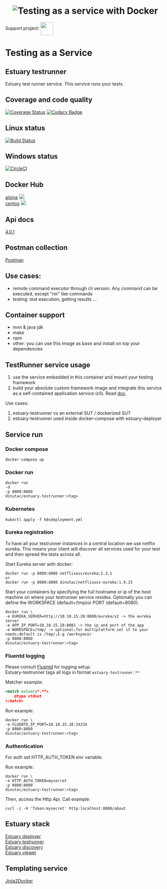 <h1 align="center"><img src="./docs/images/banner_estuary.png" alt="Testing as a service with Docker"></h1>  

Support project: <a href="https://paypal.me/catalindinuta?locale.x=en_US"><img src="https://pbs.twimg.com/profile_images/1145724063106519040/b1L98qh9_400x400.jpg" height="40" width="40" align="center"></a>    

# Testing as a Service

## Estuary testrunner
Estuary test runner service. This service runs your tests.

## Coverage and code quality
[![Coverage Status](https://coveralls.io/repos/github/dinuta/estuary-testrunner/badge.svg?branch=master)](https://coveralls.io/github/dinuta/estuary-testrunner?branch=master)
[![Codacy Badge](https://api.codacy.com/project/badge/Grade/7aeb5e03e5ff4acb9ffc4f1b2e705596)](https://www.codacy.com/manual/dinuta/estuary-testrunner?utm_source=github.com&amp;utm_medium=referral&amp;utm_content=dinuta/estuary-testrunner&amp;utm_campaign=Badge_Grade)

## Linux status
[![Build Status](https://travis-ci.org/dinuta/estuary-testrunner.svg?branch=master)](https://travis-ci.org/dinuta/estuary-testrunner)

## Windows status
[![CircleCI](https://circleci.com/gh/dinuta/estuary-testrunner.svg?style=svg)](https://circleci.com/gh/dinuta/estuary-testrunner)  

## Docker Hub
[alpine](https://hub.docker.com/r/dinutac/estuary-testrunner)  ![](https://img.shields.io/docker/pulls/dinutac/estuary-testrunner.svg)  
[centos](https://hub.docker.com/r/dinutac/estuary-testrunner-centos)  ![](https://img.shields.io/docker/pulls/dinutac/estuary-testrunner-centos.svg)

## Api docs
[4.0.1](https://app.swaggerhub.com/apis/dinuta/estuary-testrunner/4.0.1)

## Postman collection
[Postman](https://documenter.getpostman.com/view/2360061/SVYrrdGe)

## Use cases:
-  remote command executor through cli version. Any command can be executed, except "rm" like commands
-  testing: test execution, getting results ...

## Container support
-  mvn & java jdk  
-  make  
-  npm
-  other: you can use this image as base and install on top your dependencies 

## TestRunner service usage
1. use the service embedded in this container and mount your testing framework
2. build your absolute custom framework image and integrate this service as a self-contained application service (cli). Read [doc](https://github.com/dinuta/estuary-testrunner/wiki).

Use cases:
1. estuary-testrunner vs an external SUT / dockerized SUT
2. estuary-testrunner used inside docker-compose with estuary-deployer

## Service run
### Docker compose
    docker-compose up
    
### Docker run

    docker run  
    -d 
    -p 8080:8080
    dinutac/estuary-testrunner:<tag>
    
    
### Kubernetes
    kubectl apply -f k8sdeployment.yml
    
### Eureka registration
To have all your testrunner instances in a central location we use netflix eureka. This means your client will discover
all services used for your test and then spread the tests across all.

Start Eureka server with docker:

    docker run -p 8080:8080 netflixoss/eureka:1.3.1
    or
    docker run -p 8080:8080 dinutac/netflixoss-eureka:1.9.15

Start your containers by specifying the full hostname or ip of the host machine on where your testrunner service resides.
Optionally you can define the WORKSPACE (default=/tmp)or PORT (default=8080).

    docker run \
    -e EUREKA_SERVER=http://10.10.15.28:8080/eureka/v2 -> the eureka server
    -e APP_IP_PORT=10.10.15.28:8081 -> the ip and port of the app
    -e WORKSPACE=/tmp/ -> optional;for multiplatform set it to your needs;default is /tmp/;E.g /workspace/
    -p 8080:8080
    dinutac/estuary-testrunner:<tag>

### Fluentd logging
Please consult [Fluentd](https://github.com/fluent/fluentd) for logging setup.  
Estuary-testrunner tags all logs in format ```estuary-testrunner.**```

Matcher example:  

``` xml
<match estuary*.**>
    @type stdout
</match>
```

Run example:

    docker run \
    -e FLUENTD_IP_PORT=10.10.15.28:24224
    -p 8080:8080
    dinutac/estuary-testrunner:<tag>

### Authentication
For auth set HTTP_AUTH_TOKEN env variable.  

Run example:

    docker run \
    -e HTTP_AUTH_TOKEN=mysecret
    -p 8080:8080
    dinutac/estuary-testrunner:<tag>

Then, access the Http Api. Call example:
  
    curl -i -H 'Token:mysecret' http:localhost:8080/about

## Estuary stack
[Estuary deployer](https://github.com/dinuta/estuary-deployer)  
[Estuary testrunner](https://github.com/dinuta/estuary-testrunner)  
[Estuary discovery](https://github.com/dinuta/estuary-discovery)  
[Estuary viewer](https://github.com/dinuta/estuary-viewer)  

## Templating service
[Jinja2Docker](https://github.com/dinuta/jinja2docker) 
